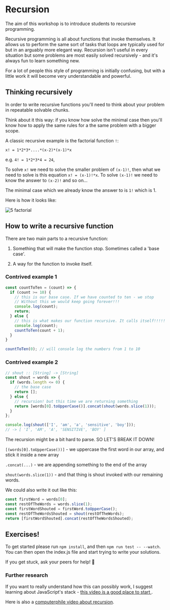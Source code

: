# Recursion

The aim of this workshop is to introduce students to recursive programming.

Recursive programming is all about functions that invoke themselves. It allows
us to perform the same sort of tasks that loops are typically used for but in
an arguably more elegant way. Recursion isn't useful in every situation but
some problems are most easily solved recursively - and it's always fun to learn
something new.

For a lot of people this style of programming is initially confusing, but with
a little work it will become very understandable and powerful.

## Thinking recursively

In order to write recursive functions you'll need to think about your problem in repeatable solvable chunks.

Think about it this way: if you know how solve the minimal case then you'll know how to apply the same rules for a the same problem with a bigger scope.

A classic recursive example is the factorial function `!`:

`x! = 1*2*3*....*(x-2)*(x-1)*x`

e.g. `4! = 1*2*3*4 = 24`,

To solve `x!` we need to solve the smaller problem of `(x-1)!`, then what we need to solve is this equation `x! = (x-1)!*x`.
To solve `(x-1)!` we need to know the answer to `(x-2)!` and so on...

The minimal case which we already know the answer to is `1!` which is 1.

Here is how it looks like:

![5 factorial](https://user-images.githubusercontent.com/22002193/72061904-66157700-32df-11ea-8b25-4ef1531a021a.jpeg)

## How to write a recursive function


There are two main parts to a recursive function:
1. Something that will make the function stop. Sometimes called a 'base
case'.

2. A way for the function to invoke itself.

### Contrived example 1

```js
const countToTen = (count) => {
  if (count >= 10) {
    // this is our base case. If we have counted to ten - we stop
    // Without this we would keep going forever!!!
    console.log(count);
    return;
  } else {
    // this is what makes our function recursive. It calls itself!!!!!
    console.log(count);
    countToTen(count + 1);
  }
}

countToTen(0); // will console log the numbers from 1 to 10
```



### Contrived example 2

```js
// shout :: [String] -> [String]
const shout = words => {
  if (words.length <= 0) {
    // the base case
    return [];
  } else {
    // recursion! but this time we are returning something
    return [words[0].toUpperCase()].concat(shout(words.slice(1)));
  }
};

console.log(shout(['I', 'am', 'a', 'sensitive', 'boy']));
// -> [ 'I', 'AM', 'A', 'SENSITIVE', 'BOY' ]
```

The recursion might be a bit hard to parse. SO LET'S BREAK IT
DOWN!

`[(words[0].toUpperCase())]` - we uppercase the first word in our array, and stick it inside a new array

`.concat(...)` - we are appending something to the end of the array

`shout(words.slice(1))` - and that thing is shout invoked with our remaining words.

We could also write it out like this:

```js
const firstWord = words[0];
const restOfTheWords = words.slice(1);
const firstWordShouted = firstWord.toUpperCase();
const restOfTheWordsShouted = shout(restOfTheWords);
return [firstWordShouted].concat(restOfTheWordsShouted);
```

## Exercises!

To get started please run `npm install`, and then `npm run test -- --watch`.
You can then open the index.js file and start trying to write your solutions.

If you get stuck, ask your peers for help! 🦄

### Further research

If you want to really understand how this can possibly work, I suggest learning
about JavaScript's stack - [ this video is a good place to start ](https://www.youtube.com/watch?v=8aGhZQkoFbQ).

Here is also a [computerphile video about recursion](https://www.youtube.com/watch?v=Mv9NEXX1VHc).
